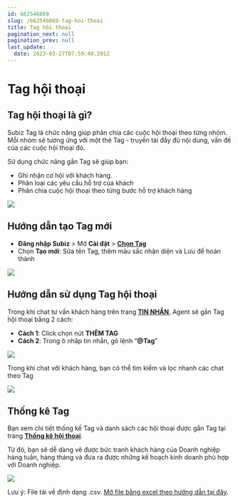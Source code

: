 ```yaml
---
id: 662546069
slug: /662546069-tag-hoi-thoai
title: Tag hội thoại
pagination_next: null
pagination_prev: null
last_update:
  date: 2023-03-27T07:59:40.291Z
---
```


# Tag hội thoại

## Tag hội thoại là gì?


Subiz Tag là chức năng giúp phân chia các cuộc hội thoại theo từng nhóm. Mỗi nhóm sẽ tương ứng với một thẻ Tag - truyền tải đầy đủ nội dung, vấn đề của các cuộc hội thoại đó. 



Sử dụng chức năng gắn Tag sẽ giúp bạn:

- Ghi nhận cơ hội với khách hàng.
- Phân loại các yêu cầu hỗ trợ của khách
- Phân chia cuộc hội thoại theo từng bước hỗ trợ khách hàng




![](https://vcdn.subiz-cdn.com/file/firtbcyljvmypcgwinya_acpxkgumifuoofoosble)

## Hướng dẫn tạo Tag mới


- **Đăng nhập Subiz** > Mở **Cài đặt** > **[Chọn Tag](https://app.subiz.com.vn/settings/tags)**
- Chọn **Tạo mới**: Sửa tên Tag, thêm màu sắc nhận diện và Lưu để hoàn thành


![](https://vcdn.subiz-cdn.com/file/firtbcylmvegvhvovyba_acpxkgumifuoofoosble)



## Hướng dẫn sử dụng Tag hội thoại


Trong khi chat tư vấn khách hàng trên trang **[TIN NHẮN](https://app.subiz.com.vn/convo)**, Agent sẽ gắn Tag hội thoại bằng 2 cách:

- **Cách 1**: Click chọn nút **THÊM TAG**
- **Cách 2**: Trong ô nhập tin nhắn, gõ lệnh “**@Tag**”


![](https://vcdn.subiz-cdn.com/file/firtbcylpyrqujdapimi_acpxkgumifuoofoosble)




Trong khi chat với khách hàng, bạn có thể tìm kiếm và lọc nhanh các chat theo Tag 




![](https://vcdn.subiz-cdn.com/file/firtbcylssrhthjvexio_acpxkgumifuoofoosble)

## Thống kê Tag


Bạn xem chi tiết thống kế Tag và danh sách các hội thoại được gắn Tag tại trang **[Thống kê hội thoại](https://app.subiz.com.vn/new-reports/convo)**.



Từ đó, bạn sẽ dễ dàng vẽ được bức tranh khách hàng của Doanh nghiệp hàng tuần, hàng tháng và đưa ra được những kế hoạch kinh doanh phù hợp với Doanh nghiệp. 


![](https://vcdn.subiz-cdn.com/file/firtbdcswhptrbtlynbw_acpxkgumifuoofoosble)


Lưu ý: File tải về định dạng .csv. [Mở file bằng excel theo hướng dẫn tại đây](https://www.youtube.com/watch?v=mJgbIMfkCwY).